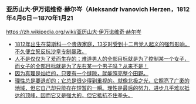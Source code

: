 ### 亚历山大·伊万诺维奇·赫尔岑（Aleksandr Ivanovich Herzen，1812年4月6日－1870年1月21
https://zh.wikipedia.org/wiki/亚历山大·伊万诺维奇·赫尔岑
- <u>1812年出生在莫斯科一个贵族家庭，13岁时受到十二月党人起义的强烈影响，不久便立誓反抗沙皇专制暴政。
- 人不是仅仅为了爱而生存的；难道男人的全部目标就是为了控制某一个女子，而女子的全部目标就是为了左右某一个男子吗？从来不是！
- 因为真理是灿烂的，只要有一个缝隙，就能照亮整个田野。
- 理性总是要退却的；它总是很少得到重视的。就像北极之光，它照亮了广袤的地域，但它自己却只能存在短暂的一瞬。理性是最后的努力，进步几乎难以抵达的顶峰，因而它又是强大的，但它抵抗不住拳头。